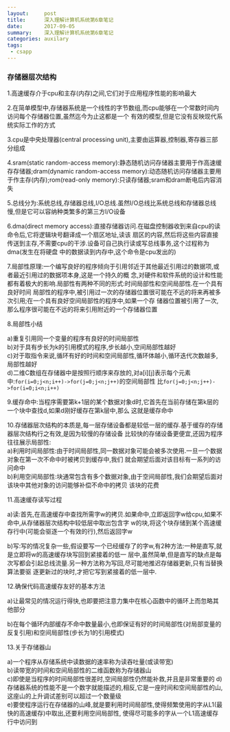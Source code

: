 ```yaml
---
layout:     post
title:      深入理解计算机系统第6章笔记
date:       2017-09-05
summary:    深入理解计算机系统第6章笔记
categories: auxilary
tags:
 - csapp
---
```


### 存储器层次结构

1.高速缓存介于cpu和主存(内存)之间,它们对于应用程序性能的影响最大

2.在简单模型中,存储器系统是一个线性的字节数组,而cpu能够在一个常数时间内访问每个存储器位置,虽然迄今为止这都是一个
有效的模型,但是它没有反映现代系统实际工作的方式

3.cpu是中央处理器(central processing unit),主要由运算器,控制器,寄存器三部分组成

4.sram(static random-access memory):静态随机访问存储器主要用于作高速缓存存储器;dram(dynamic random-access
memory):动态随机访问存储器主要用于作主存(内存);rom(read-only memory):只读存储器;sram和dram断电后内容消失

5.总线分为:系统总线,存储器总线,I/O总线.虽然I/O总线比系统总线和存储器总线慢,但是它可以容纳种类繁多的第三方I/O设备

6.dma(direct memory access):直接存储器访问.在磁盘控制器收到来自cpu的读命令后,它将逻辑块号翻译成一个扇区地址,读该
扇区的内容,然后将这些内容直接传送到主存,不需要cpu的干涉.设备可自己执行读或写总线事务,这个过程称为dma(发生在将硬盘
中的数据读到内存中,这个命令是cpu发出的)

7.局部性原理:一个编写良好的程序倾向于引用邻近于其他最近引用过的数据项,或者最近引用过的数据项本身,这是一个持久的概
念,对硬件和软件系统的设计和性能都有着极大的影响.局部性有两种不同的形式:时间局部性和空间局部性.在一个具有良好时间
局部性的程序中,被引用过一次的存储器位置很可能在不远的将来再被多次引用;在一个具有良好空间局部性的程序中,如果一个存
储器位置被引用了一次,那么程序很可能在不远的将来引用附近的一个存储器位置

8.局部性小结

a)重复引用同一个变量的程序有良好的时间局部性  
b)对于具有步长为k的引用模式的程序,步长越小,空间局部性越好  
c)对于取指令来说,循环有好的时间和空间局部性,循环体越小,循环迭代次数越多,局部性越好  
d)二维C数组在存储器中是按照行顺序来存放的,对a[i][j]表示每个元素中:`for(i=0;j<n;i++)->for(j=0;j<n;j++)`的空间局部性
比`for(j=0;j<n;j++)->for(i=0;i<n;i++)`

9.缓存命中:当程序需要第k+1层的某个数据对象d时,它首先在当前存储在第k层的一个块中查找d,如果d刚好缓存在第k层中,那么
这就是缓存命中

10.存储器层次结构的本质是,每一层存储设备都是较低一层的缓存.基于缓存的存储器层次结构行之有效,是因为较慢的存储设备
比较快的存储设备更便宜,还因为程序往往展示局部性:  
a)利用时间局部性:由于时间局部性,同一数据对象可能会被多次使用.一旦一个数据对象在第一次不命中时被拷贝到缓存中,我们
就会期望后面对该目标有一系列的访问命中  
b)利用空间局部性:块通常包含有多个数据对象,由于空间局部性,我们会期望后面对该块中其他对象的访问能够补偿不命中的拷贝
该块的花费

11.高速缓存读写过程

a)读:首先,在高速缓存中查找所需字w的拷贝.如果命中,立即返回字w给cpu,如果不命中,从存储器层次结构中较低层中取出包含字
w的块,将这个块存储到某个高速缓存行中(可能会驱逐一个有效的行),然后返回字w

b)写:写的情况复杂一些,假设要写一个已经缓存了的字w,有2种方法:一种是直写,就是立即将w的高速缓存块写回到紧接着的低一
层中,虽然简单,但是直写的缺点是每次写都会引起总线流量.另一种方法称为写回,尽可能地推迟存储器更新,只有当替换算法要驱
逐更新过的块时,才把它写到紧接着的低一层中.

12.确保代码高速缓存友好的基本方法

a)让最常见的情况运行得快,也即要把注意力集中在核心函数中的循环上而忽略其他部分

b)在每个循环内部缓存不命中数量最小,也即保证有好的时间局部性(对局部变量的反复引用)和空间局部性(步长为1的引用模式)

13.关于存储器山

a)一个程序从存储系统中读数据的速率称为读吞吐量(或读带宽)  
b)读带宽的时间和空间局部性的二维函数称为存储器山  
c)即使是当程序的时间局部性很差时,空间局部性仍然能补救,并且是非常重要的
d)存储器系统的性能不是一个数字就能描述的,相反,它是一座时间和空间局部性的山,这座山的上升调试差别可以超过一个数量级  
e)要使程序运行在存储器的山峰,就是要利用时间局部性,使得频繁使用的字从L1(最快的高速缓存)中取出,还要利用空间局部性,
使得尽可能多的字从一个L1高速缓存行中访问到
